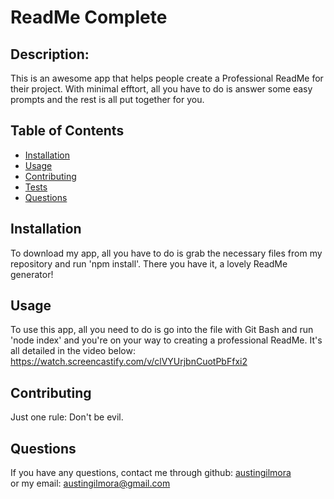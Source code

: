 # ReadMe Complete

## Description:
  
   This is an awesome app that helps people create a Professional ReadMe for their project. With minimal efftort, all you have to do is answer some easy prompts and the rest is all put together for you.
  
  ## Table of Contents


  
* [Installation](#installation)
* [Usage](#usage)
* [Contributing](#contributing)
* [Tests](#tests)
* [Questions](#questions)
  
## Installation
  To download my app, all you have to do is grab the necessary files from my repository and run 'npm install'. There you have it, a lovely ReadMe generator!
  
## Usage
  To use this app, all you need to do is go into the file with Git Bash and run 'node index' and you're on your way to creating a professional ReadMe.
  It's all detailed in the video below:
    https://watch.screencastify.com/v/clVYUrjbnCuotPbFfxi2
  
## Contributing
  Just one rule: Don't be evil.
  
## Questions
If you have any questions, contact me through github:
  <a href='https://github.com/austingilmora'>austingilmora</a><br>
or my email:
  <a href='mailto:austingilmora@gmail.com'>austingilmora@gmail.com</a>

